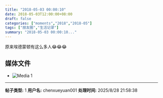 ```yaml
---
title: "2018-05-03 00:00:10"
date: 2018-05-03T12:00:00+08:00
draft: false
categories: ["moments","2018","2018-05"]
tags: ["朋友圈","生活记录"]
summary: "2018-05-03 00:00:10..."
---
```


原来埃德蒙顿有这么多人😂😂😂

## 媒体文件

- ![Media 1](/Moments/photos/2018-05-03/201805030000100.jpg)

---

**帖子类型:** 1
**用户名:** chenxueyuan001
**处理时间:** 2025/8/28 21:58:38